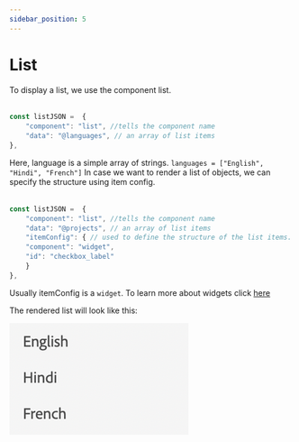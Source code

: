 ```yaml
---
sidebar_position: 5
---
```


# List

To display a list, we use the component list.

```js title="list.js"

const listJSON =  {
    "component": "list", //tells the component name
    "data": "@languages", // an array of list items
},

```
Here, language is a simple array of strings. `languages = ["English", "Hindi", "French"]`
In case we want to render a list of objects, we can specify the structure using item config.

```js title="list.js"

const listJSON =  {
    "component": "list", //tells the component name
    "data": "@projects", // an array of list items
    "itemConfig": { // used to define the structure of the list items.
    "component": "widget",
    "id": "checkbox_label"
    }
},

```

Usually itemConfig is a `widget`. To learn more about widgets click [here](../widgets)

The rendered list will look like this:

![list](imgs/list.png "List")
